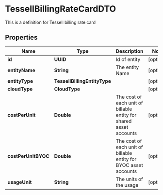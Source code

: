 

# TessellBillingRateCardDTO

This is a definition for Tessell billing rate card

## Properties

Name | Type | Description | Notes
------------ | ------------- | ------------- | -------------
**id** | **UUID** | Id of entity |  [optional]
**entityName** | **String** | The entity Name |  [optional]
**entityType** | **TessellBillingEntityType** |  |  [optional]
**cloudType** | **CloudType** |  |  [optional]
**costPerUnit** | **Double** | The cost of each unit of billable entity for shared asset accounts |  [optional]
**costPerUnitBYOC** | **Double** | The cost of each unit of billable entity for BYOC asset accounts |  [optional]
**usageUnit** | **String** | The units of the usage |  [optional]




